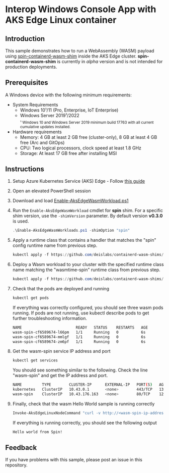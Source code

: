 # Interop Windows Console App with AKS Edge Linux container

## Introduction
This sample demonstrates how to run a WebAssembly (WASM) payload using [spin-containerd-wasm-shim](https://github.com/deislabs/containerd-wasm-shims) inside the AKS Edge cluster. **spin-containerd-wasm-shim** is currently in _alpha_ version and is not intended for production deployments. 

## Prerequisites
A Windows device with the following minimum requirements:
* System Requirements
   * Windows 10¹/11 (Pro, Enterprise, IoT Enterprise)
   * Windows Server 2019¹/2022  
   <sub>¹ Windows 10 and Windows Server 2019 minimum build 17763 with all current cumulative updates installed.</sub>
* Hardware requirements
  * Memory: 4 GB at least 2 GB free (cluster-only), 8 GB at least 4 GB free (Arc and GitOps)
  * CPU: Two logical processors, clock speed at least 1.8 GHz
  * Storage: At least 17 GB free after installing MSI

## Instructions
1. Setup Azure Kubernetes Service (AKS) Edge - Follow [this guide](https://aka.ms/aks-edge/quickstart) 
1. Open an elevated PowerShell session
1. Download and load [Enable-AksEdgeWasmWorkload.ps1](./Enable-AksEdgeWasmWorkloads.ps1)
1. Run the `Enable-AksEdgeWasmWorkload` cmdlet for **spin** shim. For a specific shim version, use the `-shimVersion` parameter. By default version **v0.3.0** is used.
    ```powershell
    .\Enable-AksEdgeWasmWorkloads.ps1 -shimOption "spin"
    ```
1. Apply a runtime class that contains a handler that matches the "spin" config runtime name from previous step.
    ```powershell
    kubectl apply -f https://github.com/deislabs/containerd-wasm-shims/releases/download/v0.3.0/spin_runtime.yaml
    ```
1. Deploy a Wasm workload to your cluster with the specified runtime class name matching the "wasmtime-spin" runtime class from previous step.
    ```powershell
    kubectl apply -f https://github.com/deislabs/containerd-wasm-shims/releases/download/v0.3.0/spin_workload.yaml
    ```
1. Check that the pods are deployed and running
    ```powershell
    kubectl get pods
    ```
    If everything was correctly configured, you should see three wasm pods running. If pods are not running, use kubectl describe pods <name-of-pod> to get further troubleshooting information.

    ```bash
    NAME                        READY   STATUS    RESTARTS   AGE
    wasm-spin-cf6589674-l66pm   1/1     Running   0          6s
    wasm-spin-cf6589674-mmlgf   1/1     Running   0          6s
    wasm-spin-cf6589674-zm6pf   1/1     Running   0          6s
    ```
1. Get the wasm-spin service IP address and port
    ```powershell
    kubectl get services
    ```
    You should see something similar to the following. Check the line "wasm-spin" and get the IP address and port.

    ```bash
    NAME         TYPE        CLUSTER-IP      EXTERNAL-IP   PORT(S)   AGE
    kubernetes   ClusterIP   10.43.0.1       <none>        443/TCP   13h
    wasm-spin    ClusterIP   10.43.176.163   <none>        80/TCP    12h
    ```
1. Finally, check that the wasm Hello World sample is running correctly
    ```powershell
    Invoke-AksEdgeLinuxNodeCommand "curl -v http://<wasm-spin-ip-address>:<wasm-spin-port>/hello"
    ```
    If everything is running correctly, you should see the following output
    ```bash
    Hello world from Spin!
    ```

## Feedback
If you have problems with this sample, please post an issue in this repository.